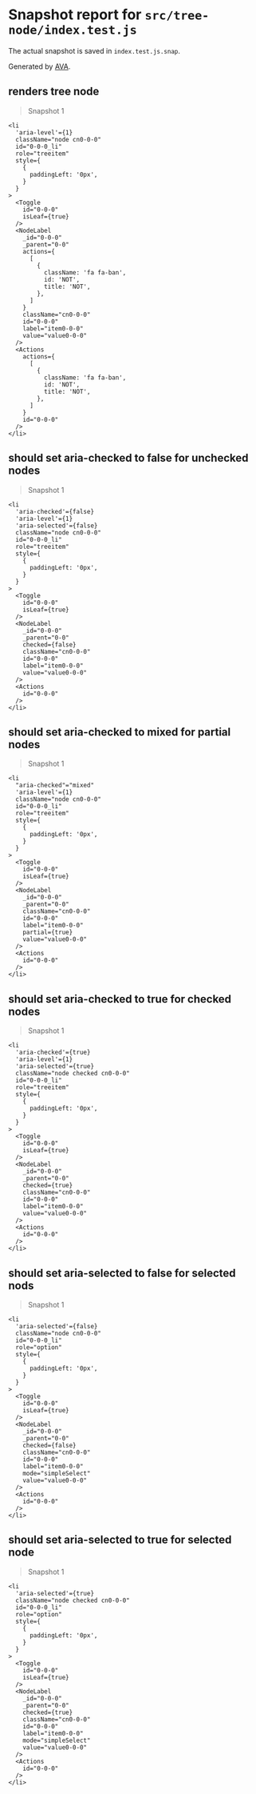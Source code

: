 # Snapshot report for `src/tree-node/index.test.js`

The actual snapshot is saved in `index.test.js.snap`.

Generated by [AVA](https://ava.li).

## renders tree node

> Snapshot 1

    <li
      'aria-level'={1}
      className="node cn0-0-0"
      id="0-0-0_li"
      role="treeitem"
      style={
        {
          paddingLeft: '0px',
        }
      }
    >
      <Toggle
        id="0-0-0"
        isLeaf={true}
      />
      <NodeLabel
        _id="0-0-0"
        _parent="0-0"
        actions={
          [
            {
              className: 'fa fa-ban',
              id: 'NOT',
              title: 'NOT',
            },
          ]
        }
        className="cn0-0-0"
        id="0-0-0"
        label="item0-0-0"
        value="value0-0-0"
      />
      <Actions
        actions={
          [
            {
              className: 'fa fa-ban',
              id: 'NOT',
              title: 'NOT',
            },
          ]
        }
        id="0-0-0"
      />
    </li>

## should set aria-checked to false for unchecked nodes

> Snapshot 1

    <li
      'aria-checked'={false}
      'aria-level'={1}
      'aria-selected'={false}
      className="node cn0-0-0"
      id="0-0-0_li"
      role="treeitem"
      style={
        {
          paddingLeft: '0px',
        }
      }
    >
      <Toggle
        id="0-0-0"
        isLeaf={true}
      />
      <NodeLabel
        _id="0-0-0"
        _parent="0-0"
        checked={false}
        className="cn0-0-0"
        id="0-0-0"
        label="item0-0-0"
        value="value0-0-0"
      />
      <Actions
        id="0-0-0"
      />
    </li>

## should set aria-checked to mixed for partial nodes

> Snapshot 1

    <li
      "aria-checked"="mixed"
      'aria-level'={1}
      className="node cn0-0-0"
      id="0-0-0_li"
      role="treeitem"
      style={
        {
          paddingLeft: '0px',
        }
      }
    >
      <Toggle
        id="0-0-0"
        isLeaf={true}
      />
      <NodeLabel
        _id="0-0-0"
        _parent="0-0"
        className="cn0-0-0"
        id="0-0-0"
        label="item0-0-0"
        partial={true}
        value="value0-0-0"
      />
      <Actions
        id="0-0-0"
      />
    </li>

## should set aria-checked to true for checked nodes

> Snapshot 1

    <li
      'aria-checked'={true}
      'aria-level'={1}
      'aria-selected'={true}
      className="node checked cn0-0-0"
      id="0-0-0_li"
      role="treeitem"
      style={
        {
          paddingLeft: '0px',
        }
      }
    >
      <Toggle
        id="0-0-0"
        isLeaf={true}
      />
      <NodeLabel
        _id="0-0-0"
        _parent="0-0"
        checked={true}
        className="cn0-0-0"
        id="0-0-0"
        label="item0-0-0"
        value="value0-0-0"
      />
      <Actions
        id="0-0-0"
      />
    </li>

## should set aria-selected to false for selected nods

> Snapshot 1

    <li
      'aria-selected'={false}
      className="node cn0-0-0"
      id="0-0-0_li"
      role="option"
      style={
        {
          paddingLeft: '0px',
        }
      }
    >
      <Toggle
        id="0-0-0"
        isLeaf={true}
      />
      <NodeLabel
        _id="0-0-0"
        _parent="0-0"
        checked={false}
        className="cn0-0-0"
        id="0-0-0"
        label="item0-0-0"
        mode="simpleSelect"
        value="value0-0-0"
      />
      <Actions
        id="0-0-0"
      />
    </li>

## should set aria-selected to true for selected node

> Snapshot 1

    <li
      'aria-selected'={true}
      className="node checked cn0-0-0"
      id="0-0-0_li"
      role="option"
      style={
        {
          paddingLeft: '0px',
        }
      }
    >
      <Toggle
        id="0-0-0"
        isLeaf={true}
      />
      <NodeLabel
        _id="0-0-0"
        _parent="0-0"
        checked={true}
        className="cn0-0-0"
        id="0-0-0"
        label="item0-0-0"
        mode="simpleSelect"
        value="value0-0-0"
      />
      <Actions
        id="0-0-0"
      />
    </li>
